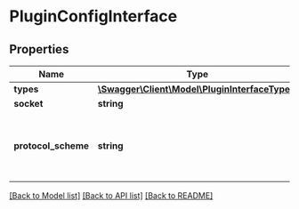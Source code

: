 # PluginConfigInterface

## Properties
Name | Type | Description | Notes
------------ | ------------- | ------------- | -------------
**types** | [**\Swagger\Client\Model\PluginInterfaceType[]**](PluginInterfaceType.md) |  | 
**socket** | **string** |  | 
**protocol_scheme** | **string** | Protocol to use for clients connecting to the plugin. | [optional] 

[[Back to Model list]](../README.md#documentation-for-models) [[Back to API list]](../README.md#documentation-for-api-endpoints) [[Back to README]](../README.md)


